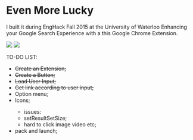 # Even More Lucky
I built it during EngHack Fall 2015 at the University of Waterloo
Enhancing your Google Search Experience with a this Google Chrome Extension.

<img src = "http://challengepost-s3-challengepost.netdna-ssl.com/photos/production/software_photos/000/323/331/datas/gallery.jpg"/>
<img src = "http://challengepost-s3-challengepost.netdna-ssl.com/photos/production/software_photos/000/323/566/datas/gallery.jpg"/>

TO-DO LIST:
<ul>
<li><strike>Create an Extension;</strike></li>
<li><strike>Create a Button;</strike></li>
<li><strike>Load User Input;</strike></li>
<li><strike>Get link according to user input;</strike></li>
<li>Option menu;</li>
<li>Icons;</li>
<ul>
<li>issues:</li>
<li>setResultSetSize;</li>
<li>hard to click image video etc;</li>
</ul>
<li>pack and launch;</li>
</ul>
